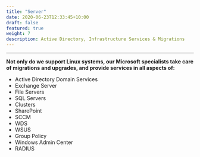 ```yaml
---
title: "Server"
date: 2020-06-23T12:33:45+10:00
draft: false
featured: true
weight: 7
description: Active Directory, Infrastructure Services & Migrations
---
```

***
**Not only do we support Linux systems, our Microsoft specialists take care of migrations and upgrades, and provide services in all aspects of:**

* Active Directory Domain Services
* Exchange Server
* File Servers
* SQL Servers
* Clusters
* SharePoint
* SCCM
* WDS
* WSUS
* Group Policy
* Windows Admin Center
* RADIUS
